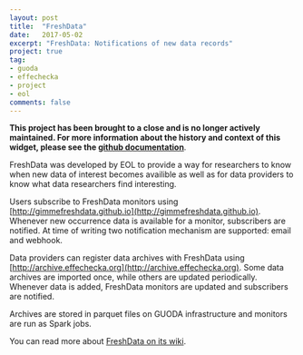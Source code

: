 ```yaml
---
layout: post
title:  "FreshData"
date:   2017-05-02
excerpt: "FreshData: Notifications of new data records"
project: true
tag:
- guoda 
- effechecka
- project
- eol
comments: false
---
```

**This project has been brought to a close and is no longer actively maintained. For more information about the history and context of this widget, please see the [github documentation](https://github.com/gimmefreshdata)**.

FreshData was developed by EOL to provide a way for researchers to know when new
data of interest becomes availible as well as for data providers to know what 
data researchers find interesting.

Users subscribe to FreshData monitors using [http://gimmefreshdata.github.io](http://gimmefreshdata.github.io).
Whenever new occurrence data is available for a monitor, subscribers are 
notified. At time of writing two notification mechanism are supported: email and
webhook.

Data providers can register data archives with FreshData using 
[http://archive.effechecka.org](http://archive.effechecka.org). Some data 
archives are imported once, while others are updated periodically. Whenever data
is added, FreshData monitors are updated and subscribers are notified.

Archives are stored in parquet files on GUODA infrastructure and monitors are
run as Spark jobs.

You can read more about [FreshData on its wiki](https://github.com/gimmefreshdata/freshdata/wiki).
